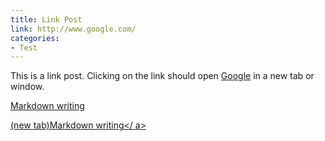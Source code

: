 ```yaml
---
title: Link Post
link: http://www.google.com/
categories:
- Test
---
```


This is a link post. Clicking on the link should open [Google](http://www.google.com/) in a new tab or window.

[Markdown writing](https://markdown.com.cn/basic-syntax/)

<a href="https://markdown.com.cn/basic-syntax/" target="_blank">(new tab)Markdown writing</ a>
